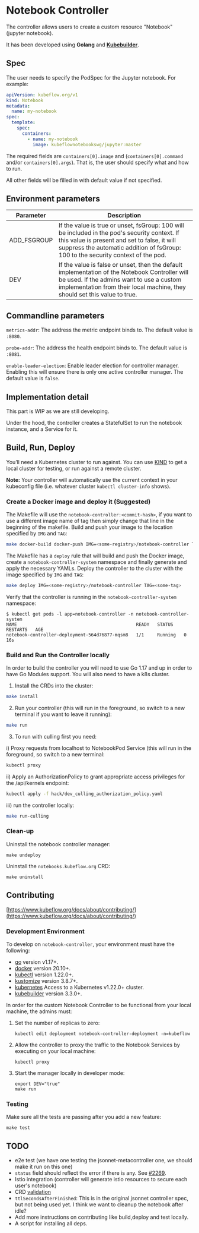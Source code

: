# Notebook Controller

The controller allows users to create a custom resource "Notebook" (jupyter
notebook).

It has been developed using **Golang** and
**[Kubebuilder](https://book.kubebuilder.io/quick-start.html)**.

## Spec

The user needs to specify the PodSpec for the Jupyter notebook.
For example:

```yaml
apiVersion: kubeflow.org/v1
kind: Notebook
metadata:
  name: my-notebook
spec:
  template:
    spec:
      containers:
        - name: my-notebook
          image: kubeflownotebookswg/jupyter:master
```

The required fields are `containers[0].image` and (`containers[0].command` and/or `containers[0].args`).
That is, the user should specify what and how to run.

All other fields will be filled in with default value if not specified.

## Environment parameters
|Parameter | Description |
| --- | --- |
|ADD_FSGROUP| If the value is true or unset, fsGroup: 100 will be included in the pod's security context. If this value is present and set to false, it will suppress the automatic addition of fsGroup: 100 to the security context of the pod.|
|DEV| If the value is false or unset, then the default implementation of the Notebook Controller will be used. If the admins want to use a custom implementation from their local machine, they should set this value to true.|



## Commandline parameters

`metrics-addr`: The address the metric endpoint binds to. The default value is `:8080`.

`probe-addr`: The address the health endpoint binds to. The default value is `:8081`.

`enable-leader-election`: Enable leader election for controller manager. Enabling this will ensure there is only one active controller manager. The default value is `false`.

## Implementation detail

This part is WIP as we are still developing.

Under the hood, the controller creates a StatefulSet to run the notebook instance, and a Service for it.

## Build, Run, Deploy

You’ll need a Kubernetes cluster to run against. You can use [KIND](https://sigs.k8s.io/kind) to get a local cluster for testing, or run against a remote cluster.

**Note:** Your controller will automatically use the current context in your kubeconfig file (i.e. whatever cluster `kubectl cluster-info` shows).

### Create a Docker image and deploy it (Suggested)

The Makefile will use the `notebook-controller:<commit-hash>`, if you want to use a different image name of tag then simply change that line in the beginning of the makefile. Build and push your image to the location specified by `IMG` and `TAG`:
	
```sh
make docker-build docker-push IMG=<some-registry>/notebook-controller TAG=<some-tag>
```
	
The Makefile has a `deploy` rule that will build and push the Docker image, create a `notebook-controller-system` namespace and finally generate and apply the necessary YAMLs. Deploy the controller to the cluster with the image specified by `IMG` and `TAG`:

```sh
make deploy IMG=<some-registry>/notebook-controller TAG=<some-tag>
```

Verify that the controller is running in the `notebook-controller-system` namespace:

```
$ kubectl get pods -l app=notebook-controller -n notebook-controller-system
NAME                                             READY   STATUS    RESTARTS   AGE
notebook-controller-deployment-564d76877-mqsm8   1/1     Running   0          16s
```

### Build and Run the Controller locally
In order to build the controller you will need to use Go 1.17 and up in order to have Go Modules support. You will also need to have a k8s cluster.

1. Install the CRDs into the cluster:

```sh
make install
```

2. Run your controller (this will run in the foreground, so switch to a new terminal if you want to leave it running):

```sh
make run
```

3. To run with culling first you need:

i) Proxy requests from localhost to NotebookPod Service (this will run in the foreground, so switch to a new terminal:
```sh
kubectl proxy
```

ii) Apply an AuthorizationPolicy to grant appropriate access privileges for the /api/kernels endpoint:
```sh
kubectl apply -f hack/dev_culling_authorization_policy.yaml
```

iii) run the controller locally:
```sh
make run-culling
```

### Clean-up

Uninstall the notebook controller manager:

```
make undeploy
```

Uninstall the `notebooks.kubeflow.org` CRD:

```
make uninstall
```



## Contributing

[https://www.kubeflow.org/docs/about/contributing/](https://www.kubeflow.org/docs/about/contributing/)

### Development Environment

To develop on `notebook-controller`, your environment must have the following:

- [go](https://golang.org/dl/) version v1.17+.
- [docker](https://docs.docker.com/install/) version 20.10+.
- [kubectl](https://kubernetes.io/docs/tasks/tools/install-kubectl/) version 1.22.0+.
- [kustomize](https://sigs.k8s.io/kustomize/docs/INSTALL.md) version 3.8.7+.
- [kubernetes](https://github.com/kubernetes-sigs/kind) Access to a Kubernetes v1.22.0+ cluster.
- [kubebuilder](https://book.kubebuilder.io/quick-start.html#installation) version 3.3.0+.

In order for the custom Notebook Controller to be functional from your local machine,
the admins must:

1. Set the number of replicas to zero:
   ```
   kubectl edit deployment notebook-controller-deployment -n=kubeflow
   ```
2. Allow the controller to proxy the traffic to the Notebook Services by executing on your local machine:
   ```
   kubectl proxy
   ```
3. Start the manager locally in developer mode:
   ```
   export DEV="true"
   make run
   ```

### Testing

Make sure all the tests are passing after you add a new feature:

```
make test
```

## TODO

- e2e test (we have one testing the jsonnet-metacontroller one, we should make it run on this one)
- `status` field should reflect the error if there is any. See [#2269](https://github.com/kubeflow/kubeflow/issues/2269).
- Istio integration (controller will generate istio resources to secure each user's notebook)
- CRD [validation](https://github.com/kubeflow/kubeflow/blob/master/kubeflow/jupyter/notebooks.schema)
- `ttlSecondsAfterFinished`: This is in the original jsonnet controller spec, but not being used yet. I think we want to cleanup the notebook after idle?
- Add more instructions on contributing like build,deploy and test locally.
- A script for installing all deps.
